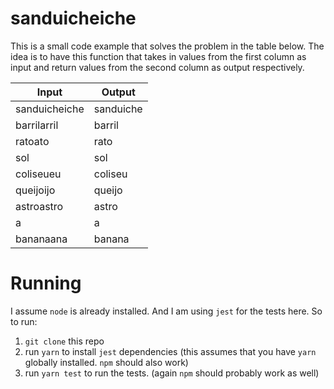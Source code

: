 # sanduicheiche

This is a small code example that solves the problem in the table below.
The idea is to have this function that takes in values from the first column as input and return values from the second column as output respectively.

| Input         | Output    |
|---------------|-----------|
| sanduicheiche | sanduiche |
| barrilarril   | barril    |
| ratoato       | rato      |
| sol           | sol       |
| coliseueu     | coliseu   |
| queijoijo     | queijo    |
| astroastro    | astro     |
| a             | a         |
| bananaana     | banana    |


# Running

I assume `node` is already installed. And I am using `jest` for the tests here. So to run:
1. `git clone` this repo
1. run `yarn` to install `jest` dependencies (this assumes that you have `yarn` globally installed. `npm` should also work)
1. run `yarn test` to run the tests. (again `npm` should probably work as well)
